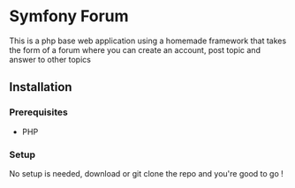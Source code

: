 # Symfony Forum 

This is a php base web application using a homemade framework that takes the form of a forum where you can create an account, post topic and answer to other topics

## Installation

### Prerequisites

- PHP

### Setup

No setup is needed, download or git clone the repo and you're good to go !
